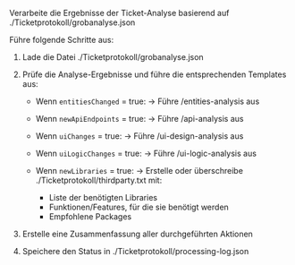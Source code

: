 Verarbeite die Ergebnisse der Ticket-Analyse basierend auf ./Ticketprotokoll/grobanalyse.json

Führe folgende Schritte aus:

1. Lade die Datei ./Ticketprotokoll/grobanalyse.json
2. Prüfe die Analyse-Ergebnisse und führe die entsprechenden Templates aus:

   - Wenn `entitiesChanged` = true:
     → Führe /entities-analysis aus
   
   - Wenn `newApiEndpoints` = true:
     → Führe /api-analysis aus
   
   - Wenn `uiChanges` = true:
     → Führe /ui-design-analysis aus
   
   - Wenn `uiLogicChanges` = true:
     → Führe /ui-logic-analysis aus
   
   - Wenn `newLibraries` = true:
     → Erstelle oder überschreibe ./Ticketprotokoll/thirdparty.txt mit:
       - Liste der benötigten Libraries
       - Funktionen/Features, für die sie benötigt werden
       - Empfohlene Packages

3. Erstelle eine Zusammenfassung aller durchgeführten Aktionen
4. Speichere den Status in ./Ticketprotokoll/processing-log.json